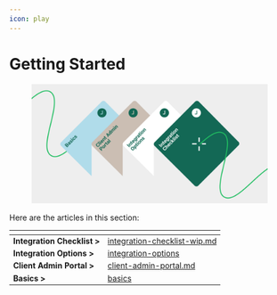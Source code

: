 ```yaml
---
icon: play
---
```


# Getting Started

<figure><img src="../../.gitbook/assets/Getting started (1).png" alt=""><figcaption></figcaption></figure>

Here are the articles in this section:

<table data-card-size="large" data-view="cards"><thead><tr><th></th><th data-hidden data-card-target data-type="content-ref"></th></tr></thead><tbody><tr><td><strong>Integration Checklist ></strong></td><td><a href="integration-checklist-wip.md">integration-checklist-wip.md</a></td></tr><tr><td><strong>Integration Options ></strong></td><td><a href="integration-options/">integration-options</a></td></tr><tr><td><strong>Client Admin Portal ></strong></td><td><a href="client-admin-portal.md">client-admin-portal.md</a></td></tr><tr><td><strong>Basics ></strong></td><td><a href="basics/">basics</a></td></tr></tbody></table>
